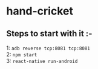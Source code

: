 # hand-cricket
## Steps to start with it :-
  1: ```adb reverse tcp:8081 tcp:8081``` <br />
  2: ```npm start```<br />
  3: ```react-native run-android```<br />
